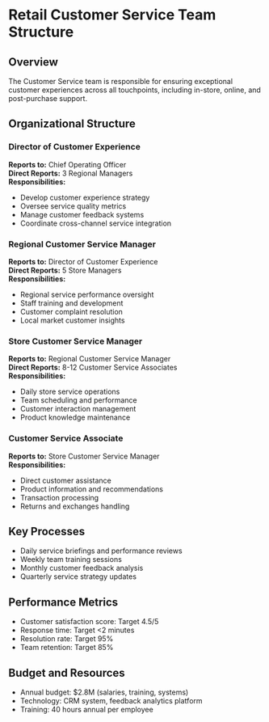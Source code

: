 # Retail Customer Service Team Structure

## Overview
The Customer Service team is responsible for ensuring exceptional customer experiences across all touchpoints, including in-store, online, and post-purchase support.

## Organizational Structure

### Director of Customer Experience
**Reports to:** Chief Operating Officer  
**Direct Reports:** 3 Regional Managers  
**Responsibilities:**
- Develop customer experience strategy
- Oversee service quality metrics
- Manage customer feedback systems
- Coordinate cross-channel service integration

### Regional Customer Service Manager
**Reports to:** Director of Customer Experience  
**Direct Reports:** 5 Store Managers  
**Responsibilities:**
- Regional service performance oversight
- Staff training and development
- Customer complaint resolution
- Local market customer insights

### Store Customer Service Manager
**Reports to:** Regional Customer Service Manager  
**Direct Reports:** 8-12 Customer Service Associates  
**Responsibilities:**
- Daily store service operations
- Team scheduling and performance
- Customer interaction management
- Product knowledge maintenance

### Customer Service Associate
**Reports to:** Store Customer Service Manager  
**Responsibilities:**
- Direct customer assistance
- Product information and recommendations
- Transaction processing
- Returns and exchanges handling

## Key Processes
- Daily service briefings and performance reviews
- Weekly team training sessions
- Monthly customer feedback analysis
- Quarterly service strategy updates

## Performance Metrics
- Customer satisfaction score: Target 4.5/5
- Response time: Target <2 minutes
- Resolution rate: Target 95%
- Team retention: Target 85%

## Budget and Resources
- Annual budget: $2.8M (salaries, training, systems)
- Technology: CRM system, feedback analytics platform
- Training: 40 hours annual per employee